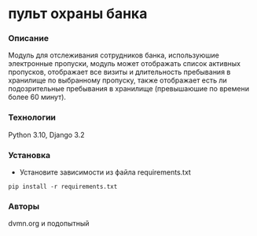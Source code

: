 # пульт охраны банка
### Описание
Модуль для отслеживания сотрудников банка, используюшие электронные пропуски, модуль может отображать список активных <br>
пропусков, отображает все визиты и длительность пребывания в хранилище по выбранному пропуску, также отображает есть ли <br>
подозрительные пребывания в хранилище (превышаюшие по времени более 60 минут).
### Технологии
Python 3.10,
Django 3.2
### Установка
- Установите зависимости из файла requirements.txt
```
pip install -r requirements.txt
```
### Авторы
dvmn.org и подопытный
